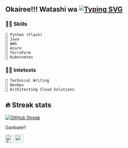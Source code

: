 ## Okairee!!! Watashi wa [![Typing SVG](https://readme-typing-svg.herokuapp.com?color=%23267D21D8&left=true&lines=DevOps+Engineer;Technical+Writer)](https://git.io/typing-svg)

### 👨‍💻 Skills
    💬 Python (Flask) 
    💬 Java 
    💬 AWS 
    💬 Azure 
    💬 Terraform 
    💬 Kubernetes 

### 👨‍💻 Intetests
    💬 Technical Writing 
    💬 DevOps 
    💬 Architecting Cloud Solutions 

## 🔥 Streak stats
[![GitHub Streak](http://github-readme-streak-stats.herokuapp.com?user=Mbaoma&theme=cobalt)](https://git.io/streak-stats)
<br>
 
Ganbate!! <br>
 <!-- Social icons section -->
<p align="left">
 <a href="https://twitter.com/mba_oma"><img width="26px" alt="Twitter" title="Twitter" src="https://i.imgur.com/LS08Auh.png"/></a>
 <a href="https://linkedin.com/in/mbaoma-chioma-mary" alt="LinkedIn"><img width="26px" src="https://i.imgur.com/VgmUYaC.png"/></a>
</p>   &#8287;&#8287;&#8287;&#8287;&#8287;

<!--
**Mbaoma/Mbaoma** is a ✨ _special_ ✨ repository because its `README.md` (this file) appears on your GitHub profile.

Here are some ideas to get you started:

- 🔭 I’m currently working on ...
- 🌱 I’m currently learning ...
- 👯 I’m looking to collaborate on ...
- 🤔 I’m looking for help with ...
- 💬 Ask me about ...
- 📫 How to reach me: ...
- 😄 Pronouns: ...
- ⚡ Fun fact: ...
-->
